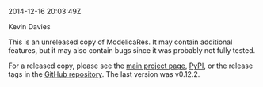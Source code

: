 2014-12-16 20:03:49Z

Kevin Davies

This is an unreleased copy of ModelicaRes.
It may contain additional features, but it may also contain bugs since it was
probably not fully tested.

For a released copy, please see the 
[main project page](http://kdavies4.github.io/ModelicaRes/),
[PyPI](https://pypi.python.org/pypi/ModelicaRes), or the release tags in the
[GitHub repository](https://github.com/kdavies4/ModelicaRes).
The last version was v0.12.2.
